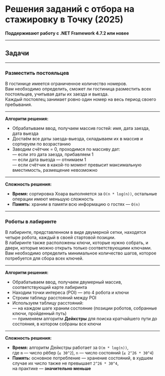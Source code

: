 # **Решения заданий с отбора на стажировку в Точку (2025)**

**Поддерживают работу с .NET Framework 4.7.2 или новее**

---

## **Задачи**

---

### **Разместить постояльцев**

В гостинице имеется ограниченное количество номеров.  
Вам необходимо определить, сможет ли гостиница разместить всех постояльцев, учитывая даты их заезда и выезда.  
Каждый постоялец занимает ровно один номер на весь период своего пребывания.

---

**Алгоритм решения:**

- Обрабатываем ввод, получаем массив гостей: имя, дата заезда, дата выезда  
- Достаём все даты заезда-выезда, складываем их в массив и сортируем по возрастанию  
- Заводим счётчик = 0, проходимся по массиву дат:  
  — если это дата заезда, прибавляем 1  
  — если дата выезда — отнимаем 1  
  — если счётчик в какой-то момент превысит максимальную вместимость, размещение невозможно

---

**Сложность решения:**

- **Время:** сортировка Хоара выполняется за `O(n * log(n))`, остальные операции имеют меньшую сложность  
- **Память:** храним в памяти всю информацию о гостях — `O(n)`

---

### **Роботы в лабиринте**

В лабиринте, представленном в виде двумерной сетки, находятся четыре робота, каждый в своей стартовой позиции.  
В лабиринте также расположены ключи, которые нужно собрать, и двери, которые можно открыть только соответствующими ключами.  
Вам необходимо определить минимальное количество шагов, которое потребуется для сбора всех ключей.

---

**Алгоритм решения:**

- Обрабатываем ввод, получаем двумерный массив, соответствующий карте лабиринта  
- Находим точки интереса (POI) — это 4 робота и ключи  
- Строим таблицу расстояний между POI  
- Используем таблицу расстояний:  
  — на каждом шаге храним состояние (позиции роботов, собранные ключи, пройденный путь)  
  — применяем алгоритм **Дейкстры** для поиска кратчайшего пути до состояния, в котором собраны все ключи

---

**Сложность решения:**

- **Время:** алгоритм Дейкстры работает за `O(m * log(n))`,  
  где `m` — число рёбер (`≤ 30^2`), `n` — число состояний (`≤ 2^26 * 30^4`)
- **Память:** основное потребление — хранение состояний, в худшем случае их число также не превышает `2^26 * 30^4`,  
  на практике — **значительно меньше**
